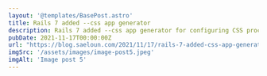 ```yaml
---
layout: '@templates/BasePost.astro'
title: Rails 7 added --css app generator
description: Rails 7 added --css app generator for configuring CSS processors.
pubDate: 2021-11-17T00:00:00Z
url: "https://blog.saeloun.com/2021/11/17/rails-7-added-css-app-generator/"
imgSrc: '/assets/images/image-post5.jpeg'
imgAlt: 'Image post 5'
---
```


